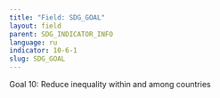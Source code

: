 ```yaml
---
title: "Field: SDG_GOAL"
layout: field
parent: SDG_INDICATOR_INFO
language: ru
indicator: 10-6-1
slug: SDG_GOAL
---
```

Goal 10: Reduce inequality within and among countries